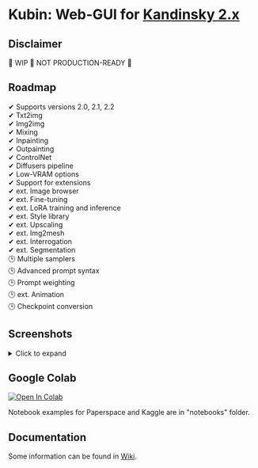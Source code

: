 
# Kubin: Web-GUI for [Kandinsky 2.x](https://github.com/ai-forever/Kandinsky-2/)

## Disclaimer

🚧 WIP 🚧 NOT PRODUCTION-READY 🚧 

## Roadmap

✔ Supports versions 2.0, 2.1, 2.2 <br>
✔ Txt2img <br>
✔ Img2img <br>
✔ Mixing <br>
✔ Inpainting  <br>
✔ Outpainting <br>
✔ ControlNet <br>
✔ Diffusers pipeline <br>
✔ Low-VRAM options <br>
✔ Support for extensions <br>
✔ ext. Image browser<br>
✔ ext. Fine-tuning <br>
✔ ext. LoRA training and inference <br>
✔ ext. Style library <br>
✔ ext. Upscaling <br>
✔ ext. Img2mesh <br>
✔ ext. Interrogation <br>
✔ ext. Segmentation <br>
🕒 Multiple samplers <br>
🕒 Advanced prompt syntax <br>
🕒 Prompt weighting <br>
🕒 ext. Animation <br>
🕒 Checkpoint conversion <br>


## Screenshots
<details> 
<summary>Click to expand</summary>

### Txt2img tab
	
![img](/sshots/t2i.png)

### Txt2img tab (with ControlNet)
	
![img](/sshots/t2i_cnet.png)	

### Img2img tab
	
![img](/sshots/i2i.png)

### Mix tab
	
![img](/sshots/mix.png)

### Inpainting tab
    
![img](/sshots/inpaint.png)

### Outpainting tab
    
![img](/sshots/outpaint.png)

### Upscaler extension tab
    
![img](/sshots/upscale.png)

### Segmentation extension tab
    
![img](/sshots/segmentation.png)

### Mesh generator extension tab
    
![img](/sshots/mesh.png)

### Interrogator extension tab
    
![img](/sshots/interrogate.png)

### Image browser extension tab
    
![img](/sshots/image_browser.png)

### Training extension tab
    
![img](/sshots/training.png)

### Extensions tab
    
![img](/sshots/extensions.png)

### Settings tab
    
![img](/sshots/settings.png)

</details>

## Google Colab

[![Open In Colab](https://colab.research.google.com/assets/colab-badge.svg)](https://colab.research.google.com/drive/1lx4lQS61hYb02BSoAoJUAVwPr7PhhkJt)
<br>

Notebook examples for Paperspace and Kaggle are in "notebooks" folder.

## Documentation

Some information can be found in [Wiki](https://github.com/seruva19/kubin/wiki/Docs).

